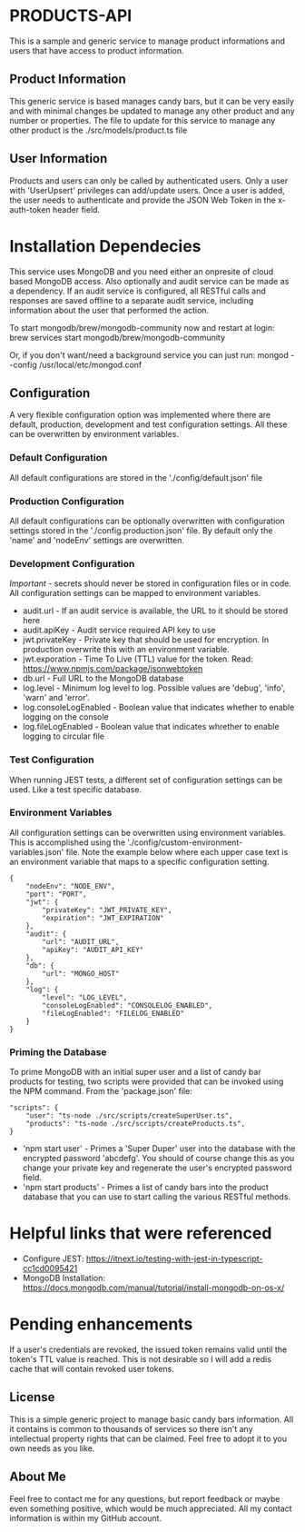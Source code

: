 # PRODUCTS-API

This is a sample and generic service to manage product informations and users that have access to product information.

## Product Information

This generic service is based manages candy bars, but it can be very easily and with minimal changes be updated to manage any other product and any number or properties.
The file to update for this service to manage any other product is the ./src/models/product.ts file

## User Information

Products and users can only be called by authenticated users. Only a user with 'UserUpsert' privileges can add/update users. Once a user is added, the user needs to authenticate and provide the JSON Web Token in the x-auth-token header field.

# Installation Dependecies

This service uses MongoDB and you need either an onpresite of cloud based MongoDB access. Also optionally and audit service can be made as a dependency. If an audit service is configured, all RESTful calls and responses are saved offline to a separate audit service, including information about the user that performed the action.

To start mongodb/brew/mongodb-community now and restart at login:
brew services start mongodb/brew/mongodb-community

Or, if you don't want/need a background service you can just run:
mongod --config /usr/local/etc/mongod.conf

## Configuration

A very flexible configuration option was implemented where there are default, production, development and test configuration settings. All these can be overwritten by environment variables.

### Default Configuration

All default configurations are stored in the './config/default.json' file

### Production Configuration

All default configurations can be optionally overwritten with configuration settings stored in the './config.production.json' file. By default only the 'name' and 'nodeEnv' settings are overwritten.

### Development Configuration

_Important_ - secrets should never be stored in configuration files or in code. All configuration settings can be mapped to environment variables.

-   audit.url - If an audit service is available, the URL to it should be stored here
-   audit.apiKey - Audit service required API key to use
-   jwt.privateKey - Private key that should be used for encryption. In production overwrite this with an environment variable.
-   jwt.exporation - Time To Live (TTL) value for the token. Read: https://www.npmjs.com/package/jsonwebtoken
-   db.url - Full URL to the MongoDB database
-   log.level - Minimum log level to log. Possible values are 'debug', 'info', 'warn' and 'error'.
-   log.consoleLogEnabled - Boolean value that indicates whether to enable logging on the console
-   log.fileLogEnabled - Boolean value that indicates whrether to enable logging to circular file

### Test Configuration

When running JEST tests, a different set of configuration settings can be used. Like a test specific database.

### Environment Variables

All configuration settings can be overwritten using environment variables. This is accomplished using the './config/custom-environment-variables.json' file. Note the example below where each upper case text is an environment variable that maps to a specific configuration setting.

```
{
    "nodeEnv": "NODE_ENV",
    "port": "PORT",
    "jwt": {
        "privateKey": "JWT_PRIVATE_KEY",
        "expiration": "JWT_EXPIRATION"
    },
    "audit": {
        "url": "AUDIT_URL",
        "apiKey": "AUDIT_API_KEY"
    },
    "db": {
        "url": "MONGO_HOST"
    },
    "log": {
        "level": "LOG_LEVEL",
        "consoleLogEnabled": "CONSOLELOG_ENABLED",
        "fileLogEnabled": "FILELOG_ENABLED"
    }
}
```

### Priming the Database

To prime MongoDB with an initial super user and a list of candy bar products for testing, two scripts were provided that can be invoked using the NPM command. From the 'package.json' file:

```
"scripts": {
    "user": "ts-node ./src/scripts/createSuperUser.ts",
    "products": "ts-node ./src/scripts/createProducts.ts",
}
```

-   'npm start user' - Primes a 'Super Duper' user into the database with the encrypted password 'abcdefg'. You should of course change this as you change your private key and regenerate the user's encrypted password field.
-   'npm start products' - Primes a list of candy bars into the product database that you can use to start calling the various RESTful methods.

# Helpful links that were referenced

-   Configure JEST: https://itnext.io/testing-with-jest-in-typescript-cc1cd0095421
-   MongoDB Installation: https://docs.mongodb.com/manual/tutorial/install-mongodb-on-os-x/

# Pending enhancements

If a user's credentials are revoked, the issued token remains valid until the token's TTL value is reached. This is not desirable so I will add a redis cache that will contain revoked user tokens.

## License

This is a simple generic project to manage basic candy bars information. All it contains is common to thousands of services so there isn't any intellectual property rights that can be claimed. Feel free to adopt it to you own needs as you like.

## About Me

Feel free to contact me for any questions, but report feedback or maybe even something positive, which would be much appreciated. All my contact information is within my GitHub account.
